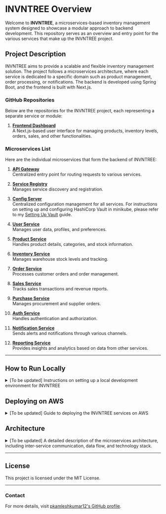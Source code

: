 # INVNTREE Overview

Welcome to **INVNTREE**, a microservices-based inventory management system designed to showcase a modular approach to backend development. This repository serves as an overview and entry point for the various services that make up the INVNTREE project.

## Project Description

INVNTREE aims to provide a scalable and flexible inventory management solution. The project follows a microservices architecture, where each service is dedicated to a specific domain such as product management, order processing, or notifications. The backend is developed using Spring Boot, and the frontend is built with Next.js.

### GitHub Repositories

Below are the repositories for the INVNTREE project, each representing a separate service or module:

1. **[Frontend Dashboard](https://github.com/pkamleshkumar12/invntree-dashboard)**  
   A Next.js-based user interface for managing products, inventory levels, orders, sales, and other functionalities.

### Microservices List

Here are the individual microservices that form the backend of INVNTREE:

1. **[API Gateway](https://github.com/pkamleshkumar12/invntree-api-gateway)**  
   Centralized entry point for routing requests to various services.

2. **[Service Registry](https://github.com/pkamleshkumar12/invntree-service-registry)**  
   Manages service discovery and registration.
   


3. **[Config Server](https://github.com/pkamleshkumar12/invntree-config-server)**  
   Centralized configuration management for all services.
   For instructions on setting up and configuring HashiCorp Vault in minikube, please refer to my [Setting Up Vault](setting-up-vault.md) guide.

4. **[User Service](https://github.com/pkamleshkumar12/invntree-user-service)**  
   Manages user data, profiles, and preferences.

5. **[Product Service](https://github.com/pkamleshkumar12/invntree-product-service)**  
   Handles product details, categories, and stock information.

6. **[Inventory Service](https://github.com/pkamleshkumar12/invntree-inventory-service)**  
   Manages warehouse stock levels and tracking.

7. **[Order Service](https://github.com/pkamleshkumar12/invntree-order-service)**  
   Processes customer orders and order management.

8. **[Sales Service](https://github.com/pkamleshkumar12/invntree-sales-service)**  
   Tracks sales transactions and revenue reports.

9. **[Purchase Service](https://github.com/pkamleshkumar12/invntree-purchase-service)**  
   Manages procurement and supplier orders.

10. **[Auth Service](https://github.com/pkamleshkumar12/invntree-auth-service)**  
    Handles authentication and authorization.

11. **[Notification Service](https://github.com/pkamleshkumar12/invntree-notification-service)**  
    Sends alerts and notifications through various channels.

12. **[Reporting Service](https://github.com/pkamleshkumar12/invntree-reporting-service)**  
    Provides insights and analytics based on data from other services.

---

## How to Run Locally

<details>
  <summary> [To be updated] Instructions on setting up a local development environment for INVNTREE</summary>
  
  [To be updated]

</details>


## Deploying on AWS

<details>
  <summary> [To be updated] Guide to deploying the INVNTREE services on AWS</summary>
  
  [To be updated]

</details>


## Architecture

<details>
  <summary> [To be updated] A detailed description of the microservices architecture, including inter-service communication, data flow, and technology stack.</summary>
  
  [To be updated]

</details>



---

## License

This project is licensed under the MIT License.

---

### Contact

For more details, visit [pkamleshkumar12's GitHub profile](https://github.com/pkamleshkumar12).
